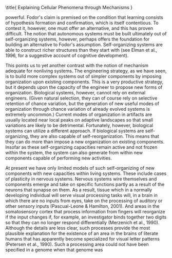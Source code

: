 \title{
Explaining Cellular Phenomena through Mechanisms
}

powerful. Fodor's claim is premised on the condition that learning consists of hypothesis formation and confirmation, which is itself contentious. To contest it, however, one must offer an alternative, and this has proven difficult. The notion that autonomous systems must be built ultimately out of self-organizing systems, however, perhaps offers the foundation for building an alternative to Fodor's assumption. Self-organizing systems are able to construct richer structures than they start with (see Elman et al., 1996, for a suggestive account of cognitive development).

This points us to yet another contrast with the notion of mechanism adequate for nonliving systems. The engineering strategy, as we have seen, is to build more complex systems out of simpler components by imposing organization upon existing components. This is a very productive strategy, but it depends upon the capacity of the engineer to propose new forms of organization. Biological systems, however, cannot rely on external engineers. (Given natural selection, they can of course rely on selective retention of chance variation, but the generation of new useful modes of organization through chance variation of already evolved systems is extremely uncommon.) Current modes of organization in artifacts are usually located near local peaks on adaptive landscapes so that small variations are likely to be detrimental. Fortunately, however, biological systems can utilize a different approach. If biological systems are self-organizing, they are also capable of self-reorganization. This means that they can do more than impose a new organization on existing components. Insofar as these self-organizing capacities remain active and not frozen within the system, the system can also generate from within new components capable of performing new activities.

At present we have only limited models of such self-organizing of new components with new capacities within living systems. These include cases of plasticity in nervous systems. Nervous systems wire themselves and components emerge and take on specific functions partly as a result of the neurons that synapse on them. As a result, tissue which in a normally developing individual will serve visual processing tasks will, in a brain in which there are no inputs from eyes, take on the processing of auditory or other sensory inputs (Pascual-Leone \& Hamilton, 2001). And areas in the somatosensory cortex that process information from fingers will reorganize if the input changes if, for example, an investigator binds together two digits so that they can no longer respond differentially (Merzenich et al., 1990). Although the details are less clear, such processes provide the most plausible explanation for the existence of an area in the brains of literate humans that has apparently become specialized for visual letter patterns (Petersen et al., 1990). Such a processing area could not have been specified in a genome when that genome was